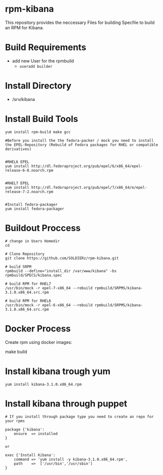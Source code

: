 rpm-kibana
==============
This repository provides the neccessary Files for building Specfile to build an RPM for Kibana. 


Build Requirements
==================

* add new User for the rpmbuild
	* `useradd builder`


Install Directory
=================

* /srv/kibana

Install Build Tools
===================

```
yum install rpm-build make gcc

#Before you install the the fedora-packer / mock you need to install the EPEL-Repository (Rebuild of Fedora packages for RHEL or compatible derivatives)


#RHEL6 EPEL
yum install http://dl.fedoraproject.org/pub/epel/6/x86_64/epel-release-6-8.noarch.rpm


#RHEL7 EPEL
yum install http://dl.fedoraproject.org/pub/epel/7/x86_64/e/epel-release-7-2.noarch.rpm


#Install fedora-packager
yum install fedora-packager
```

Buildout Proccess
=================

```
# change in Users Homedir
cd

# Clone Repository
git clone https://github.com/SOLDIERz/rpm-kibana.git

# build SRPM 
rpmbuild --define="install_dir /var/www/kibana" -bs rpmbuild/SPECS/kibana.spec

# build RPM for RHEL7
/usr/bin/mock -r epel-7-x86_64 --rebuild rpmbuild/SRPMS/kibana-3.1.0.x86_64.src.rpm

# build RPM for RHEL6
/usr/bin/mock -r epel-6-x86_64 --rebuild rpmbuild/SRPMS/kibana-3.1.0.x86_64.src.rpm
```

Docker Process
==============

Create rpm using docker images:

make build

Install kibana trough yum
=========================

`yum install kibana-3.1.0.x86_64.rpm`


Install kibana through puppet
=============================

```
# If you install through package type you need to create an repo for your rpms

package {'kibana':
	ensure	=> installed
}

or

exec {'Install Kibana':
	command	=> 'yum install -y kibana-3.1.0.x86_64.rpm',
	path	=>	['/usr/bin','/usr/sbin']
}
```
